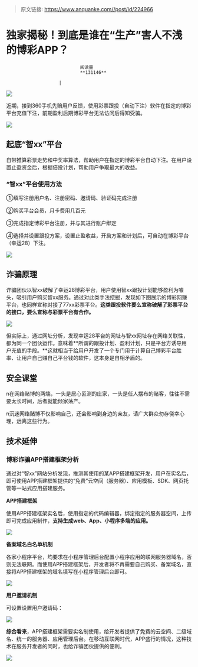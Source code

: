 > 原文链接: https://www.anquanke.com//post/id/224966 


# 独家揭秘！到底是谁在“生产”害人不浅的博彩APP？


                                阅读量   
                                **131146**
                            
                        |
                        
                                                                                    



[![](https://p4.ssl.qhimg.com/t01556530e8bb60e8ff.png)](https://p4.ssl.qhimg.com/t01556530e8bb60e8ff.png)

近期，接到360手机先赔用户反馈，使用彩票跟投（自动下注）软件在指定的博彩平台充值下注，前期盈利后期博彩平台无法访问后得知受骗。

[![](https://p3.ssl.qhimg.com/t0121e908caf6ca4148.png)](https://p3.ssl.qhimg.com/t0121e908caf6ca4148.png)



## 起底“智xx”平台

自带推算彩票走势和中奖率算法，帮助用户在指定的博彩平台自动下注。在用户设置止盈资金后，根据倍投计划，帮助用户争取最大的收益。

### “智xx”平台使用方法

①填写注册用户名、注册密码、邀请码、验证码完成注册

②购买平台会员，月卡费用几百元

③完成指定博彩平台注册，并与其进行账户绑定

④选择并设置跟投方案，设置止盈收益，开启方案和计划后，可自动在博彩平台（幸运28）下注。

[![](https://p4.ssl.qhimg.com/t0177cb1df9e40b82ce.png)](https://p4.ssl.qhimg.com/t0177cb1df9e40b82ce.png)



## 诈骗原理

诈骗团伙以智xx破解了幸运28博彩平台，用户使用智xx跟投计划能够盈利为噱头，吸引用户购买智xx服务。通过对此类手法挖掘，发现如下图展示的博彩网赚平台，也同样宣称对接了77xx彩票平台。**这类跟投软件要么宣称破解了彩票平台的接口，要么宣称与彩票平台有合作。**

[![](https://p5.ssl.qhimg.com/t013f0e48e46bc88b51.png)](https://p5.ssl.qhimg.com/t013f0e48e46bc88b51.png)

但实际上，通过网址分析，发现幸运28平台的网址与智xx网址存在网络关联性，都为同一个团伙运作。意味着**所谓的跟投计划、盈利计划，只是平台方诱导用户充值的手段。**这就相当于给用户开发了一个专门用于计算自己博彩平台胜率、让用户自己赚自己平台钱的软件，这本身是自相矛盾的。



## 安全课堂

n在网络赌博的两端，一头是居心叵测的庄家，一头是任人摆布的赌客，往往不需要太长时间，后者就能倾家荡产。

n沉迷网络赌博不仅影响自己，还会影响到身边的亲友，请广大群众勿存侥幸心理，远离这些行为。



## 技术延伸

### 博彩诈骗APP搭建框架分析

通过对“智xx”网站分析发现，推测其使用的某APP搭建框架开发，用户在实名后，即可使用APP搭建框架提供的“免费”云空间（服务器）、应用模板、SDK、网页托管等一站式应用搭建服务。

**APP搭建框架**

使用APP搭建框架实名后，使用指定的代码编辑器，绑定指定的服务器空间，上传即可完成应用制作，**支持生成web、App、小程序多端的应用。**

[![](https://p5.ssl.qhimg.com/t01a1fbb2b87f8bda04.png)](https://p5.ssl.qhimg.com/t01a1fbb2b87f8bda04.png)

**备案域名白名单机制**

各家小程序平台，均要求在小程序管理后台配置小程序应用的联网服务器域名，否则无法联网。而使用APP搭建框架后，开发者将不再需要自己购买、备案域名，直接将APP搭建框架的域名填写在小程序管理后台即可。

[![](https://p1.ssl.qhimg.com/t0171bb49e76b9308d5.png)](https://p1.ssl.qhimg.com/t0171bb49e76b9308d5.png)

**用户邀请机制**

可设置设置用户邀请码：

[![](https://p4.ssl.qhimg.com/t01a1b79168f7ecbc6c.png)](https://p4.ssl.qhimg.com/t01a1b79168f7ecbc6c.png)

**综合看来**，APP搭建框架需要实名制使用，给开发者提供了免费的云空间、二级域名、统一的服务器、应用管理后台。在移动互联网时代，APP盛行的情况，这种技术在服务开发者的同时，也给诈骗团伙提供的便利。

[![](https://p1.ssl.qhimg.com/t0120e16c5899b20eaa.png)](https://p1.ssl.qhimg.com/t0120e16c5899b20eaa.png)
